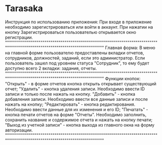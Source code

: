 # Tarasaka
Инструкция по использованию приложения:
При входе в приложение необходимо зарегистрироваться или войти в аккаунт.
При нажатии на кнопку Зарегистрироваться пользователью открывается окно регистрации.
"""""""""""""""""""""""""""""""""""""""""""""""""""""""""""""""""""""""""""""""""""""""""""""""""""""""""""""""""""""""""""""""
Главная форма:
В меню на главной форме пользователю предоставлены вкладки отчетов, сотрудников, должностей, заданий, если это администратор.
Если пользователь зашел под уровнем статуса "Сотрудник", то ему будет доступно всего 2 вкладки: задания, отчеты.
"""""""""""""""""""""""""""""""""""""""""""""""""""""""""""""""""""""""""""""""""""""""""""""""""""""""""""""""""""""""""""""""
Функции кнопок:
"Открыть" - в форме отчетов кнопка открыть открывает существующий отчет;
"Удалить" - кнопка удаления записи. Необходимо ввести ID записи и только после нажать на кнопку.
"Добавить" - кнопка добавления записи. Необходимо ввести все данные записи и после нажать на кнопку;
"Редактировать" - кнопка редактирования. Необходимо ввести данные для их изменения и его ID;
"Печатать" - кнопка печати отчетов на форме "Отчеты". Необходимо заполнить, сохранить название и содержимое отчета и нажать на кнопку печати;
"Выход из учетной записи" - кнопка выхода из главного окна на форму авторизации.
"""""""""""""""""""""""""""""""""""""""""""""""""""""""""""""""""""""""""""""""""""""""""""""""""""""""""""""""""""""""""""""""
